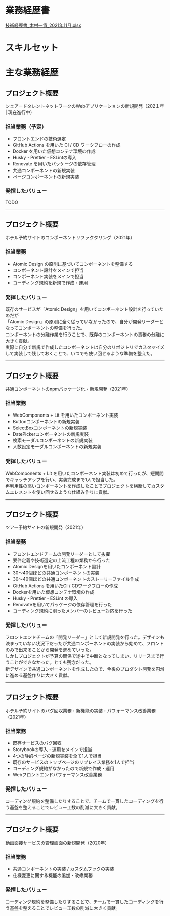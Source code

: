 # 業務経歴書

[技術経歴書_木村一貴_2021年11月.xlsx](https://github.com/kimuniiii/CV/files/7011539/_._2021.11.xlsx)

# スキルセット



# 主な業務経歴

## プロジェクト概要

シェアードタレントネットワークのWebアプリケーションの新規開発（202１年 | 現在進行中）

### 担当業務（予定）

- フロントエンドの技術選定
- GitHub Actions を用いた CI / CD ワークフローの作成
- Docker を用いた仮想コンテナ環境の作成
- Husky・Prettier・ESLintの導入
- Renovate を用いたパッケージの依存管理
- 共通コンポーネントの新規実装
- ページコンポーネントの新規実装

### 発揮したバリュー

TODO

---

## プロジェクト概要

ホテル予約サイトのコンポーネントリファクタリング（2021年）

### 担当業務

- Atomic Design の原則に基づいてコンポーネントを整備する
- コンポーネント設計をメインで担当
- コンポーネント実装をメインで担当
- コーディング規約を新規で作成・運用

### 発揮したバリュー

既存のサービスが「Atomic Design」を用いてコンポーネント設計を行っていたのだが  
「Atomic Design」の原則に全く従っていなかったので、自分が開発リーダーとなってコンポーネントの整備を行った。  
コンポーネントの分離作業を行うことで、既存のコンポーネントの責務の分離に大きく貢献。  
実際に自分で新規で作成したコンポーネントは自分のリポジトリでカスタマイズして実装して残しておくことで、いつでも使い回せるような準備を整えた。

---

## プロジェクト概要

共通コンポーネントのnpmパッケージ化・新規開発（2021年）

### 担当業務

- WebComponents + Lit を用いたコンポーネント実装
- Buttonコンポーネントの新規実装
- SelectBoxコンポーネントの新規実装
- DatePickerコンポーネントの新規実装
- 検索モーダルコンポーネントの新規実装
- 人数設定モーダルコンポーネントの新規実装

### 発揮したバリュー

WebComponents + Lit を用いたコンポーネント実装は初めて行ったが、短期間でキャッチアップを行い、実装完成まで1人で担当した。  
再利用性の高いコンポーネントを作成したことでプロジェクトを横断してカスタムエレメントを使い回せるような仕組み作りに貢献。

---

## プロジェクト概要

ツアー予約サイトの新規開発（2021年）

### 担当業務

- フロントエンドチームの開発リーダーとして抜擢
- 要件定義や技術選定の上流工程の業務から行った
- Atomic Designを用いたコンポーネント設計
- 30〜40個ほどの共通コンポーネントの実装
- 30〜40個ほどの共通コンポーネントのストーリーファイル作成
- GitHub Actions を用いたCI / CDワークフローの作成
- Dockerを用いた仮想コンテナ環境の作成
- Husky・Prettier・ESLint の導入
- Renovateを用いてパッケージの依存管理を行った
- コーディング規約に則ったメンバーのレビュー対応を行った

### 発揮したバリュー

フロントエンドチームの「開発リーダー」として新規開発を行った。デザインも決まっていない状況下だったが共通コンポーネントの実装から始めて、フロントのみで出来ることから開発を進めていった。  
しかしプロジェクトが予算の関係で途中で中断となってしまい、リリースまで行うことができなかった。とても残念だった。  
新デザインで共通コンポーネントを作成したので、今後のプロダクト開発を円滑に進める基盤作りに大きく貢献。

---

## プロジェクト概要

ホテル予約サイトのバグ回収業務・新機能の実装・パフォーマンス改善業務（2021年）

### 担当業務

- 既存サービスのバグ回収
- Storybookの導入・運用をメインで担当
- 4つの静的ページの新規実装を全て1人で担当
- 既存のサービスのトップページのリプレイス業務を1人で担当
- コーディング規約がなかったので新規で作成・運用
- Webフロントエンドパフォーマンス改善業務

### 発揮したバリュー

コーディング規約を整備したりすることで、チームで一貫したコーディングを行う基盤を整えることでレビュー工数の削減に大きく貢献。

---

## プロジェクト概要

動画面接サービスの管理画面の新規開発（2020年）

### 担当業務

- 共通コンポーネントの実装 / カスタムフックの実装
- 仕様変更に関する機能の追加・改修業務

### 発揮したバリュー

コーディング規約を整備したりすることで、チームで一貫したコーディングを行う基盤を整えることでレビュー工数の削減に大きく貢献。
